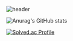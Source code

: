 ![header](https://capsule-render.vercel.app/api?type=waving&color=auto&height=280&section=header&text=Sumin's%20Github&fontSize=90&animation=fadeIn&fontAlignY=37&desc=Developer%20who%20helps%20people&descAlignY=58&descAlign=50)


![Anurag's GitHub stats](https://github-readme-stats.vercel.app/api?username=sumina729&show_icons=true&theme=dark)

[![Solved.ac Profile](http://mazassumnida.wtf/api/v2/generate_badge?boj=sumina729)](https://solved.ac/sumina729)

<!--
**sumina729/sumina729** is a ✨ _special_ ✨ repository because its `README.md` (this file) appears on your GitHub profile.

Here are some ideas to get you started:

- 🔭 I’m currently working on ...
- 🌱 I’m currently learning ...
- 👯 I’m looking to collaborate on ...
- 🤔 I’m looking for help with ...
- 💬 Ask me about ...
- 📫 How to reach me: ...
- 😄 Pronouns: ...
- ⚡ Fun fact: ...
-->

